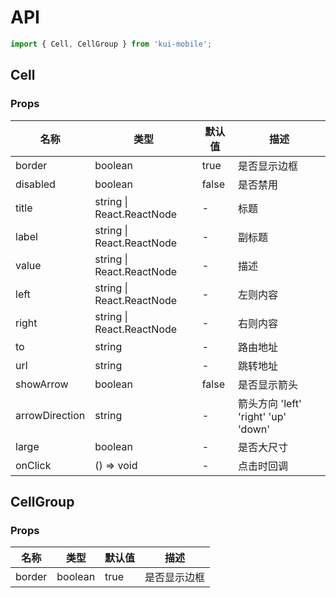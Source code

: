 # API

```jsx
import { Cell, CellGroup } from 'kui-mobile';
```

## Cell

### Props

| 名称           | 类型                      | 默认值 | 描述                                |
| -------------- | ------------------------- | ------ | ----------------------------------- |
| border         | boolean                   | true   | 是否显示边框                        |
| disabled       | boolean                   | false  | 是否禁用                            |
| title          | string \| React.ReactNode | -      | 标题                                |
| label          | string \| React.ReactNode | -      | 副标题                              |
| value          | string \| React.ReactNode | -      | 描述                                |
| left           | string \| React.ReactNode | -      | 左则内容                            |
| right          | string \| React.ReactNode | -      | 右则内容                            |
| to             | string                    | -      | 路由地址                            |
| url            | string                    | -      | 跳转地址                            |
| showArrow      | boolean                   | false  | 是否显示箭头                        |
| arrowDirection | string                    | -      | 箭头方向 'left' 'right' 'up' 'down' |
| large          | boolean                   | -      | 是否大尺寸                          |
| onClick        | () => void                | -      | 点击时回调                          |

## CellGroup

### Props

| 名称   | 类型    | 默认值 | 描述         |
| ------ | ------- | ------ | ------------ |
| border | boolean | true   | 是否显示边框 |
